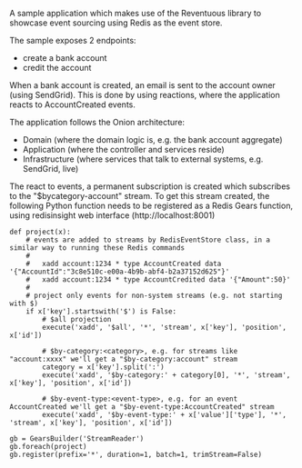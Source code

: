 A sample application which makes use of the Reventuous library to showcase event sourcing using Redis as the event store.

The sample exposes 2 endpoints:
- create a bank account
- credit the account

When a bank account is created, an email is sent to the account owner (using SendGrid).
This is done by using reactions, where the application reacts to AccountCreated events.

The application follows the Onion architecture:
- Domain (where the domain logic is, e.g. the bank account aggregate)
- Application (where the controller and services reside)
- Infrastructure (where services that talk to external systems, e.g. SendGrid, live)

The react to events, a permanent subscription is created which subscribes to the "$bycategory-account" stream.
To get this stream created, the following Python function needs to be registered as a Redis Gears function, using redisinsight web interface (http://localhost:8001)

```
def project(x):
    # events are added to streams by RedisEventStore class, in a similar way to running these Redis commands
    # 
    #   xadd account:1234 * type AccountCreated data '{"AccountId":"3c8e510c-e00a-4b9b-abf4-b2a37152d625"}'
    #   xadd account:1234 * type AccountCredited data '{"Amount":50}'
    #
    # project only events for non-system streams (e.g. not starting with $)
    if x['key'].startswith('$') is False:
        # $all projection
        execute('xadd', '$all', '*', 'stream', x['key'], 'position', x['id'])

        # $by-category:<category>, e.g. for streams like "account:xxxx" we'll get a "$by-category:account" stream
        category = x['key'].split(':')
        execute('xadd', '$by-category:' + category[0], '*', 'stream', x['key'], 'position', x['id'])

        # $by-event-type:<event-type>, e.g. for an event AccountCreated we'll get a "$by-event-type:AccountCreated" stream
        execute('xadd', '$by-event-type:' + x['value']['type'], '*', 'stream', x['key'], 'position', x['id'])

gb = GearsBuilder('StreamReader')
gb.foreach(project)
gb.register(prefix='*', duration=1, batch=1, trimStream=False)

```
